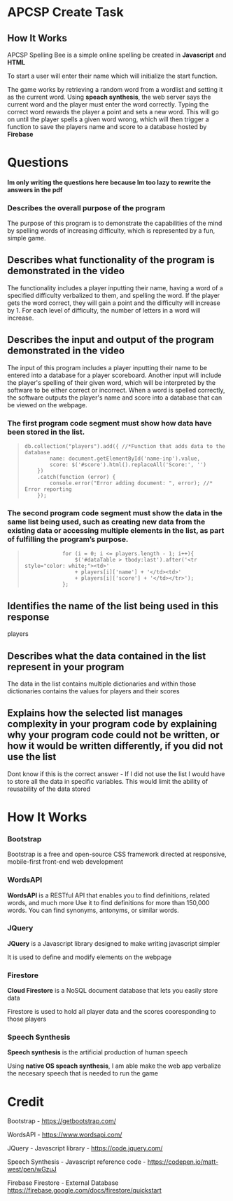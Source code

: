 # APCSP Create Task

## How It Works

APCSP Spelling Bee is a simple online spelling be created in **Javascript** and **HTML** 

To start a user will enter their name which will initialize the start function.

The game works by retrieving a random word from a wordlist and setting it as the current word. Using **speach synthesis**, the web server says the current word and the player must enter the word correctly. Typing the correct word rewards the player a point and sets a new word. This will go on until the player spells a given word wrong, which will then trigger a function to save the players name and score to a database hosted by **Firebase**

# Questions
#### Im only writing the questions here because Im too lazy to rewrite the answers in the pdf

### Describes the overall purpose of the program

The purpose of this program is to demonstrate the capabilities of the mind by spelling words of increasing difficulty, which is represented by a fun, simple game.



## Describes what functionality of the program is demonstrated in the video

The functionality includes a player inputting their name, having a word of a specified difficulty verbalized to them, and spelling the word. If the player gets the word correct, they will gain a point and the difficulty will increase by 1. For each level of difficulty, the number of letters in a word will increase.



## Describes the input and output of the program demonstrated in the video

The input of this program includes a player inputting their name to be entered into a database for a player scoreboard. Another input will include the player's spelling of their given word, which will be interpreted by the software to be either correct or incorrect. When a word is spelled correctly, the software outputs the player's name and score into a database that can be viewed on the webpage.



### The first program code segment must show how data have been stored in the list.

<blockquote>

    db.collection("players").add({ //*Function that adds data to the database
            name: document.getElementById('name-inp').value,
            score: $('#score').html().replaceAll('Score:', '')
        })
        .catch(function (error) {
            console.error("Error adding document: ", error); //* Error reporting
        });

</blockquote>

### The second program code segment must show the data in the same list being used, such as creating new data from the existing data or accessing multiple elements in the list, as part of fulfilling the program’s purpose.
<blockquote>

                for (i = 0; i <= players.length - 1; i++){
                    $('#dataTable > tbody:last').after('<tr style="color: white;"><td>' 
                    + players[i]['name'] + '</td><td>' 
                    + players[i]['score'] + '</td></tr>');
                };

</blockquote>

## Identifies the name of the list being used in this response 
players


## Describes what the data contained in the list represent in your program
The data in the list contains multiple dictionaries and within those dictionaries contains the values for players and their scores



## Explains how the selected list manages complexity in your program code by explaining why your program code could not be written, or how it would be written differently, if you did not use the list


Dont know if this is the correct answer - If I did not use the list I would have to store all the data in specific variables. This would limit the ability of reusability of the data stored
# How It Works

### Bootstrap

Bootstrap is a free and open-source CSS framework directed at responsive, mobile-first front-end web development

### WordsAPI

**WordsAPI** is a RESTful API that enables you to find definitions, related words, and much more
Use it to find definitions for more than 150,000 words. 
You can find synonyms, antonyms, or similar words. 

### JQuery

**JQuery** is a Javascript library designed to make writing javascript simpler

It is used to define and modify elements on the webpage

### Firestore

**Cloud Firestore** is a NoSQL document database that lets you easily store data

Firestore is used to hold all player data and the scores cooresponding to those players 

### Speech Synthesis

**Speech synthesis** is the artificial production of human speech

Using **native OS speach synthesis**, I am able make the web app verbalize the necesary speech that is needed to run the game 





# Credit 

Bootstrap - https://getbootstrap.com/ 

WordsAPI - https://www.wordsapi.com/

JQuery - Javascript library - https://code.jquery.com/

Speech Synthesis - Javascript reference code - https://codepen.io/matt-west/pen/wGzuJ

Firebase Firestore - External Database https://firebase.google.com/docs/firestore/quickstart





